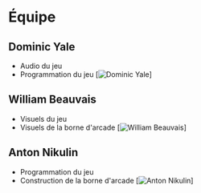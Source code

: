 # Équipe

<!-- Présentation des rôles et responsabilités de chacun des membres de l'équipe -->
## Dominic Yale
- Audio du jeu
- Programmation du jeu
[![Dominic Yale]( https://fakeimg.pl/400x400?text=V)]
## William Beauvais
- Visuels du jeu
- Visuels de la borne d'arcade
[![William Beauvais]( https://fakeimg.pl/400x400?text=W)]
## Anton Nikulin
- Programmation du jeu
- Construction de la borne d'arcade
[![Anton Nikulin]( https://fakeimg.pl/400x400?text=X)]


